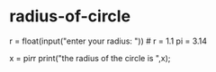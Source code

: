# radius-of-circle

r = float(input("enter your radius: "))  # r = 1.1
pi = 3.14

x = pi*r*r
print("the radius of the circle is ",x);





